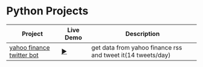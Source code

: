 # Python Projects

| Project | Live Demo | Description |
| --- | --- | --- |
| [yahoo finance twitter bot](https://github.com/abdouhl/python-projects/tree/master/yahoo_finance_twitter_bot) | [:arrow_forward:](https://twitter.com/Yfinance_bot) | get data from yahoo finance rss and tweet it(14 tweets/day) | 
